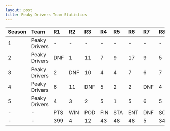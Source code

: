 ```yaml
---
layout: post 
title: Peaky Drivers Team Statistics
--- 
```


| Season   | Team          | R1   | R2   | R3   | R4   | R5   | R6   | R7   | R8   | R9   | R10   | R11   | R12   | Pts   | Pos   |
|:---------|:--------------|:-----|:-----|:-----|:-----|:-----|:-----|:-----|:-----|:-----|:------|:------|:------|:------|:------|
| 1        | Peaky Drivers | -    | -    | -    | -    | -    | -    | -    | -    | -    | -     | -     | -     | -     | -     |
| 2        | Peaky Drivers | DNF  | 1    | 11   | 7    | 9    | 17   | 9    | 5    | DNF  | 2     | 11    | 9     | 55    | 7     |
| 3        | Peaky Drivers | 2    | DNF  | 10   | 4    | 4    | 7    | 6    | 7    | 6    | 2     | 7     | 6     | 102   | 3     |
| 4        | Peaky Drivers | 6    | 11   | DNF  | 5    | 2    | 2    | DNF  | 4    | 10   | 2     | 1     | 4     | 116   | 4     |
| 5        | Peaky Drivers | 4    | 3    | 2    | 5    | 1    | 5    | 6    | 5    | 6    | 1     | 8     | 13    | 126   | 4     |
| -        | -             | PTS  | WIN  | POD  | FIN  | STA  | ENT  | DNF  | SOP  | DNQ  | %Fin  | PPR   | BST   | CHA   | RNK   |
| -        | -             | 399  | 4    | 12   | 43   | 48   | 48   | 5    | 34   | 0    | 89.6  | 8.31  | 1     | 0     | 3     |